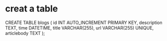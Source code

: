 # creat a table 
CREATE TABLE blogs (
    id INT AUTO_INCREMENT PRIMARY KEY,
    description TEXT,
    time DATETIME,
    title VARCHAR(255),
    url VARCHAR(255) UNIQUE,
    articlebody TEXT
);


